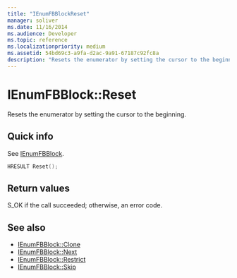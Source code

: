 ```yaml
---
title: "IEnumFBBlockReset"
manager: soliver
ms.date: 11/16/2014
ms.audience: Developer
ms.topic: reference
ms.localizationpriority: medium
ms.assetid: 54bd69c3-a9fa-d2ac-9a91-67187c92fc8a
description: "Resets the enumerator by setting the cursor to the beginning."
---
```


# IEnumFBBlock::Reset

Resets the enumerator by setting the cursor to the beginning.
  
## Quick info

See [IEnumFBBlock](ienumfbblock.md).
  
```cpp
HRESULT Reset();
```

## Return values

S_OK if the call succeeded; otherwise, an error code.
  
## See also

- [IEnumFBBlock::Clone](ienumfbblock-clone.md)  
- [IEnumFBBlock::Next](ienumfbblock-next.md)  
- [IEnumFBBlock::Restrict](ienumfbblock-restrict.md)  
- [IEnumFBBlock::Skip](ienumfbblock-skip.md)

